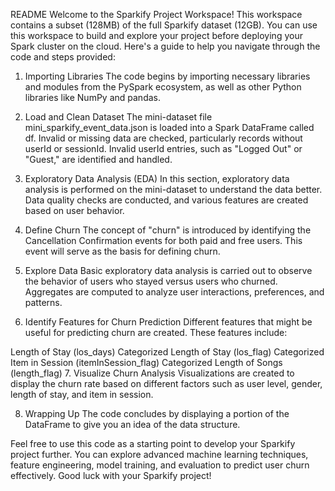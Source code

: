 README
Welcome to the Sparkify Project Workspace! This workspace contains a subset (128MB) of the full Sparkify dataset (12GB). You can use this workspace to build and explore your project before deploying your Spark cluster on the cloud. Here's a guide to help you navigate through the code and steps provided:

1. Importing Libraries
The code begins by importing necessary libraries and modules from the PySpark ecosystem, as well as other Python libraries like NumPy and pandas.

2. Load and Clean Dataset
The mini-dataset file mini_sparkify_event_data.json is loaded into a Spark DataFrame called df. Invalid or missing data are checked, particularly records without userId or sessionId. Invalid userId entries, such as "Logged Out" or "Guest," are identified and handled.

3. Exploratory Data Analysis (EDA)
In this section, exploratory data analysis is performed on the mini-dataset to understand the data better. Data quality checks are conducted, and various features are created based on user behavior.

4. Define Churn
The concept of "churn" is introduced by identifying the Cancellation Confirmation events for both paid and free users. This event will serve as the basis for defining churn.

5. Explore Data
Basic exploratory data analysis is carried out to observe the behavior of users who stayed versus users who churned. Aggregates are computed to analyze user interactions, preferences, and patterns.

6. Identify Features for Churn Prediction
Different features that might be useful for predicting churn are created. These features include:

Length of Stay (los_days)
Categorized Length of Stay (los_flag)
Categorized Item in Session (itemInSession_flag)
Categorized Length of Songs (length_flag)
7. Visualize Churn Analysis
Visualizations are created to display the churn rate based on different factors such as user level, gender, length of stay, and item in session.

8. Wrapping Up
The code concludes by displaying a portion of the DataFrame to give you an idea of the data structure.

Feel free to use this code as a starting point to develop your Sparkify project further. You can explore advanced machine learning techniques, feature engineering, model training, and evaluation to predict user churn effectively. Good luck with your Sparkify project!
